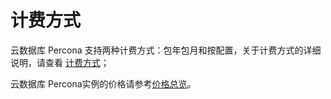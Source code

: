 # 计费方式

云数据库 Percona 支持两种计费方式：包年包月和按配置，关于计费方式的详细说明，请查看 [计费方式](https://www.jdcloud.com/help/detail/1391/isCatalog/1)；

云数据库 Percona实例的价格请参考[价格总览](https://www.jdcloud.com/help/detail/3260/isCateLog/1)﻿。